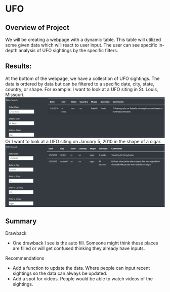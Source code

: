 # UFO
## Overview of Project
We will be creating a webpage with a dynamic table. This table will utilized some given data which will react to user input. The user can see specific in-depth analysis of UFO sightings by the specific filters.
## Results:
At the bottom of the webpage, we have a collection of UFO sightings. The data is ordered by data but can be filtered to a specific date, city, state, country, or shape. For example: I want to look at a UFO siting in St. Louis, Missouri.<br/>
![citystate](static/images/citystate.png)<br/>
Or I want to look at a UFO siting on January 5, 2010 in the shape of a cigar.<br/>
![dateshape](static/images/dateshape.png)<br/>

## Summary
Drawback
- One drawback I see is the auto fill. Someone might think these places are filled or will get confused thinking they already have inputs. <br/>

Recommendations
- Add a function to update the data. Where people can input recent sightings so the data can always be updated. 
- Add a spot for videos. People would be able to watch videos of the sightings. 
